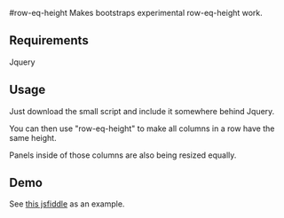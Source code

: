 #row-eq-height
Makes bootstraps experimental row-eq-height work.

## Requirements
Jquery

## Usage
Just download the small script and include it somewhere behind Jquery. 

You can then use "row-eq-height" to make all columns in a row have the same height. 

Panels inside of those columns are also being resized equally.

## Demo
See [this jsfiddle](http://jsfiddle.net/r7rwg78f/) as an example.
